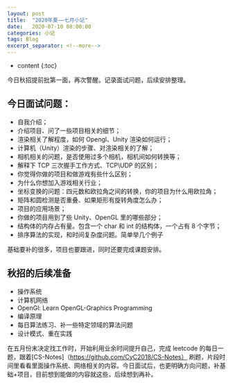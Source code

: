 ```yaml
---
layout: post
title:  "2020年夏——七月小记"
date:   2020-07-10 08:00:00
categories: 小记
tags: Blog 
excerpt_separator: <!--more-->
---
```


* content
{:toc}

今日秋招提前批第一面，再次警醒。记录面试问题，后续安排整理。
<!--more-->

## 今日面试问题：
* 自我介绍；
* 介绍项目、问了一些项目相关的细节；
* 渲染相关了解程度，如何 Opengl、Unity 渲染如何运行；
* 计算机（Unity）渲染的步骤、对渲染相关的了解；
* 相机相关的问题，是否使用过多个相机，相机间如何转换等；
* 解释下 TCP 三次握手工作方式、TCP\UDP 的区别；
* 你觉得你做的项目和做游戏有些什么区别；
* 为什么你想加入游戏相关行业；
* 坐标变换的问题：四元数和欧拉角之间的转换，你的项目为什么用欧拉角；
* 矩阵和圆检测是否重叠、如果矩形有旋转角度怎么办；
* 项目的应用场景；
* 你做的项目用到了些 Unity、OpenGL 里的哪些部分；
* 结构体的内存占有量。包含一个 char 和 int 的结构体，一个占有 8 个字节；
* 排序算法的实现，和时间复杂度问题。简单举几个例子

基础要补的很多，项目也要跟进，同时还要完成课题安排。

## 秋招的后续准备
* 操作系统
* 计算机网络
* OpenGl: Learn OpenGL-Graphics Programming
* 编译原理
* 每日算法练习、补一些特定领域的算法问题
* 设计模式、重在实践

在五月份末决定找工作时，开始利用业余时间提升自己，完成 leetcode 的每日一题，跟着[CS-Notes]（https://github.com/CyC2018/CS-Notes） 刷题，片段时间里看看里面操作系统、网络相关的内容。今日面试后，也更明确方向问题，补基础+项目，目前想到能做的内容就这些，后续想到再补。
